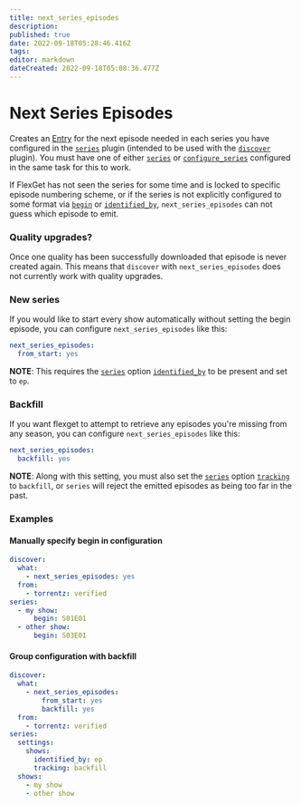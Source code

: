 ```yaml
---
title: next_series_episodes
description: 
published: true
date: 2022-09-18T05:28:46.416Z
tags: 
editor: markdown
dateCreated: 2022-09-18T05:08:36.477Z
---
```


# Next Series Episodes
Creates an [Entry](/Entry) for the next episode needed in each series you have configured in the [`series`](/Plugins/series) plugin (intended to be used with the [`discover`](/Plugins/discover) plugin). You must have one of either [`series`](/Plugins/series) or [`configure_series`](/Plugins/configure_series)  configured in the same task for this to work. 

If FlexGet has not seen the series for some time and is locked to specific episode numbering scheme, or if the series is not explicitly configured to some format via [`begin`](/Plugins/series/begin) or [`identified_by`](/Plugins/series/identified_by), `next_series_episodes` can not guess which episode to emit.

### Quality upgrades?
Once one quality has been successfully downloaded that episode is never created again. This means that ``discover`` with ``next_series_episodes`` does not currently work with quality upgrades.

### New series

If you would like to start every show automatically without setting the begin episode, you can configure ``next_series_episodes`` like this:

```yaml
next_series_episodes:
  from_start: yes
```
**NOTE**: This requires the [`series`](/Plugins/series) option [`identified_by`](/Plugins/series/identified_by) to be present and set to `ep`.

### Backfill

If you want flexget to attempt to retrieve any episodes you're missing from any season, you can configure `next_series_episodes` like this:

```yaml
next_series_episodes:
  backfill: yes
```

**NOTE**: Along with this setting, you must also set the [`series`](/Plugins/series)  option [`tracking`](/Plugins/series/tracking) to `backfill`, or `series` will reject the emitted episodes as being too far in the past.

### Examples

#### Manually specify begin in configuration

```yaml
discover:
  what:
    - next_series_episodes: yes
  from:
    - torrentz: verified
series:
  - my show:
      begin: S01E01
  - other show:
      begin: S03E01
```

#### Group configuration with backfill

```yaml
discover:
  what:
    - next_series_episodes:
        from_start: yes
        backfill: yes
  from:
    - torrentz: verified
series:
  settings:
    shows:
      identified_by: ep
      tracking: backfill
  shows:
    - my show
    - other show
```

